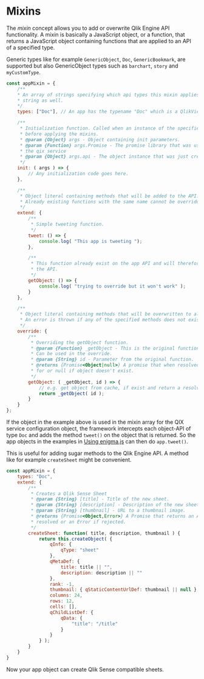 # Mixins

The *mixin* concept allows you to add or overwrite Qlik Engine API functionality. A mixin is basically a JavaScript object, or a
function, that returns a JavaScript object containing functions that are applied to an API of a specified type.

Generic types like for example `GenericObject`, `Doc`, `GenericBookmark`, are supported but also GenericObject types such as `barchart`, `story` and `myCustomType`.


```javascript
const appMixin = {
	/**
	* An array of strings specifying which api types this mixin applies to. It works with a single
	* string as well.
	*/
	types: ["Doc"], // An app has the typename "Doc" which is a QlikView legacy name.

	/**
	 * Initialization function. Called when an instance of the specified API(s) is created
	 * before applying the mixins.
	 * @param {Object} args - Object containing init parameters.
	 * @param {Function} args.Promise - The promise library that was used when setting up 
	 * the qix service
	 * @param {Object} args.api - The object instance that was just created.
	 */
	init: ( args ) => {
		// Any initialization code goes here.
	},

	/**
	 * Object literal containing methods that will be added to the API.
	 * Already existing functions with the same name cannot be overridden.
	 */
	extend: {
		/**
		 * Simple tweeting function.
		 */
		tweet: () => {
			console.log( "This app is tweeting ");
		},

		/**
		 * This function already exist on the app API and will therefore cause an exception when creating
		 * the API.
		 */
		getObject: () => {
			console.log( "trying to override but it won't work" );
		}
	},

	/**
	 * Object literal containing methods that will be overwritten to already existing API methods.
	 * An error is thrown if any of the specified methods does not exist.
	 */
	override: {
		/**
		 * Overriding the getObject function.
		 * @param {Function} _getObject - This is the original function that is being overridden.
		 * Can be used in the override.
		 * @param {String} id - Parameter from the original function.
		 * @returns {Promise<Object|null>} A promise that when resolved contains the object asked
		 * for or null if object doesn't exist.
		 */
		getObject: ( _getObject, id ) => {
			// e.g. get object from cache, if exist and return a resolved promise. Else do this
			return _getObject( id );
		}
	}
};
```

If the object in the example above is used in the mixin array for the QIX service configuration object, the framework
intercepts each object-API of type `Doc` and adds the method `tweet()` on the object that is returned. So the app objects in the examples in [Using enigma.js](configuration.md) can then do `app.tweet()`.

This is useful for adding sugar methods to the Qlik Engine API. A method like for example `createSheet` might be convenient.

```javascript
const appMixin = {
	types: "Doc",
	extend: {
		/**
		 * Creates a Qlik Sense Sheet
		 * @param {String} [title] - Title of the new sheet.
		 * @param {String} [description] - Description of the new sheet.
		 * @param {String} [thumbnail] - URL to a thumbnail image.
		 * @returns {Promise<Object,Error>} A Promise that returns an API to the new sheet if
		 * resolved or an Error if rejected.
		 */
		createSheet: function( title, description, thumbnail ) {
			return this.createObject( {
				qInfo: {
					qType: "sheet"
				},
				qMetaDef: {
					title: title || "",
					description: description || ""
				},
				rank: -1,
				thumbnail: { qStaticContentUrlDef: thumbnail || null },
				columns: 24,
				rows: 12,
				cells: [],
				qChildListDef: {
					qData: {
						"title": "/title"
					}
				}
			} );
		}
	}
}
```

Now your app object can create Qlik Sense compatible sheets.
